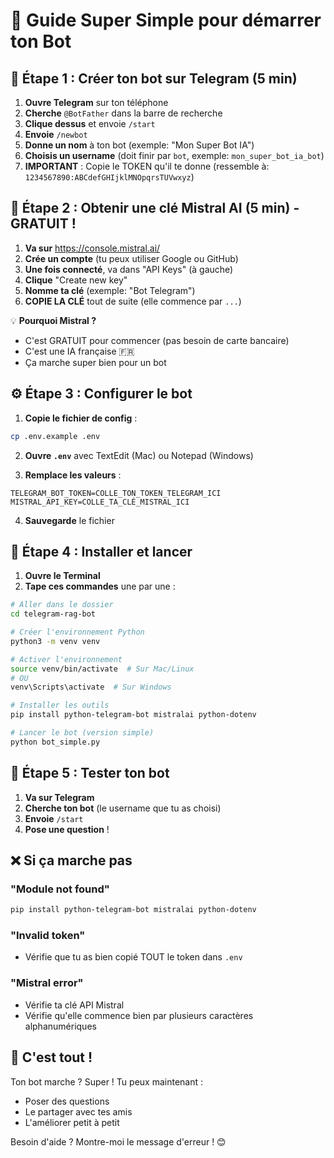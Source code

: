 # 🎯 Guide Super Simple pour démarrer ton Bot

## 📱 Étape 1 : Créer ton bot sur Telegram (5 min)

1. **Ouvre Telegram** sur ton téléphone
2. **Cherche** `@BotFather` dans la barre de recherche
3. **Clique dessus** et envoie `/start`
4. **Envoie** `/newbot`
5. **Donne un nom** à ton bot (exemple: "Mon Super Bot IA")
6. **Choisis un username** (doit finir par `bot`, exemple: `mon_super_bot_ia_bot`)
7. **IMPORTANT** : Copie le TOKEN qu'il te donne (ressemble à: `1234567890:ABCdefGHIjklMNOpqrsTUVwxyz`)

## 🔑 Étape 2 : Obtenir une clé Mistral AI (5 min) - GRATUIT !

1. **Va sur** https://console.mistral.ai/
2. **Crée un compte** (tu peux utiliser Google ou GitHub)
3. **Une fois connecté**, va dans "API Keys" (à gauche)
4. **Clique** "Create new key"
5. **Nomme ta clé** (exemple: "Bot Telegram")
6. **COPIE LA CLÉ** tout de suite (elle commence par `...`)

💡 **Pourquoi Mistral ?**
- C'est GRATUIT pour commencer (pas besoin de carte bancaire)
- C'est une IA française 🇫🇷
- Ça marche super bien pour un bot

## ⚙️ Étape 3 : Configurer le bot

1. **Copie le fichier de config** :
```bash
cp .env.example .env
```

2. **Ouvre `.env`** avec TextEdit (Mac) ou Notepad (Windows)

3. **Remplace les valeurs** :
```
TELEGRAM_BOT_TOKEN=COLLE_TON_TOKEN_TELEGRAM_ICI
MISTRAL_API_KEY=COLLE_TA_CLÉ_MISTRAL_ICI
```

4. **Sauvegarde** le fichier

## 🚀 Étape 4 : Installer et lancer

1. **Ouvre le Terminal**
2. **Tape ces commandes** une par une :

```bash
# Aller dans le dossier
cd telegram-rag-bot

# Créer l'environnement Python
python3 -m venv venv

# Activer l'environnement
source venv/bin/activate  # Sur Mac/Linux
# OU
venv\Scripts\activate  # Sur Windows

# Installer les outils
pip install python-telegram-bot mistralai python-dotenv

# Lancer le bot (version simple)
python bot_simple.py
```

## 💬 Étape 5 : Tester ton bot

1. **Va sur Telegram**
2. **Cherche ton bot** (le username que tu as choisi)
3. **Envoie** `/start`
4. **Pose une question** !

## ❌ Si ça marche pas

### "Module not found"
```bash
pip install python-telegram-bot mistralai python-dotenv
```

### "Invalid token"
- Vérifie que tu as bien copié TOUT le token dans `.env`

### "Mistral error"
- Vérifie ta clé API Mistral
- Vérifie qu'elle commence bien par plusieurs caractères alphanumériques

## 🎉 C'est tout !

Ton bot marche ? Super ! Tu peux maintenant :
- Poser des questions
- Le partager avec tes amis
- L'améliorer petit à petit

Besoin d'aide ? Montre-moi le message d'erreur ! 😊